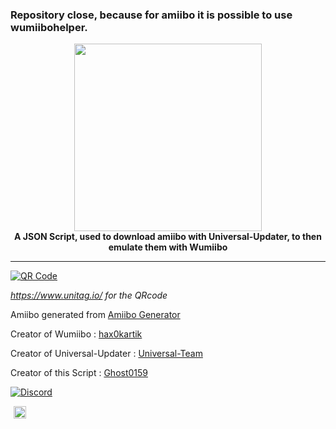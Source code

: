 <h3><b>Repository close, because for amiibo it is possible to use wumiibohelper.</b></h3>

<p align="center">
	<img src="https://github.com/Ghost0159/AmiiGhost/raw/main/amiibo.jpg" height="300px"><br>
	<b>A JSON Script, used to download amiibo with Universal-Updater, to then emulate them with Wumiibo</b><br>
</p>

___________________________

<a href='https://www.unitag.io/qrcode'><img src='https://www.unitag.io/qreator/generate?crs=Ppv8rOENN3V1lAwTz82zPpEYgrTpeQPpAxSJGcmyf1yS40m%252F8TYex%252BClEuWu4lenvXZtoPs%252F%252BUrLXgu0YhszNgP%252BKdjyjPlmstXQT%252FaVrtPKhQyftmIdGYv13ikDwALrMbZP22mR79KHkzbFuKXEpiL8j20cuH2aGWOj2IjvLpcUzuo31AnGGGBeZdrGyuu6Mb1zDGpyywrS%252B5yeqbhCDigAuL7PECs597XKzyIbz41yo6wGnYJwHG%252BaQgdw2DJH9g1Bh%252F3dHTWVVc17NtPFbXz79RXRdTlgrdisXCJuX%252F%252F76E5ukFzY4J4LD05f9jMFe3OGUzARnhdvdt5pBZqK8w%253D%253D&crd=fhOysE0g3Bah%252BuqXA7NPQ87MoHrnzb%252BauJLKoOEbJsqxCopaDv7oOs4Es%252BUJRdaspJYvz7La6SoRd7ONtCZj5A%253D%253D' alt='QR Code'/></a>

*https://www.unitag.io/ for the QRcode*

Amiibo generated from [Amiibo Generator](https://hax0kartik.github.io/amiibo-generator/)

Creator of Wumiibo : [hax0kartik](https://github.com/hax0kartik)

Creator of Universal-Updater : [Universal-Team](https://github.com/Universal-Team)

Creator of this Script : [Ghost0159](https://github.com/Ghost0159)

[![Discord](https://discordapp.com/api/guilds/633965704424718336/widget.png?style=banner3&time)](https://discord.gg/9Rqvh9F)

<a href="https://github.com/Ghost0159" style="padding-left: 5px; padding-right: 5px;"><img src="https://img.shields.io/badge/&copy;Ghost0159-blue.svg" height="20"></a>
